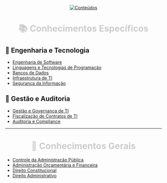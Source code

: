 <p align="center">
  <a href="https://thorello.github.io/conteudos-para-copiar.html">
    <img src="https://img.shields.io/badge/CONTEÚDOS-ACESSAR-333333?style=for-the-badge&logo=readme&logoColor=white" alt="Conteúdos">
  </a>
</p>

<h1 align="center" style="color:#CCCCCC;">📚 Conhecimentos Específicos</h1>

## 🔧 Engenharia e Tecnologia

- [Engenharia de Software](https://thorello.github.io/conhecimentos-especificos/engenharia-de-software/)
- [Linguagens e Tecnologias de Programação](https://thorello.github.io/conhecimentos-especificos/linguagens-e-tecnologias/)
- [Bancos de Dados](https://thorello.github.io/conhecimentos-especificos/bancos-de-dados/)
- [Infraestrutura de TI](https://thorello.github.io/conhecimentos-especificos/infraestrutura/)
- [Segurança da Informação](https://thorello.github.io/conhecimentos-especificos/seguranca-da-informacao/)

## 🏢 Gestão e Auditoria

- [Gestão e Governança de TI](https://thorello.github.io/conhecimentos-especificos/gestao-e-governanca/)
- [Fiscalização de Contratos de TI](https://thorello.github.io/conhecimentos-especificos/fiscalizacao-contratos/)
- [Auditoria e Compliance](https://thorello.github.io/conhecimentos-especificos/auditoria-compliance/)

---

<h1 align="center" style="color:#CCCCCC;">📖 Conhecimentos Gerais</h1>

- [Controle da Administração Pública](https://thorello.github.io/conhecimentos-gerais/controle-administracao/)
- [Administração Orçamentária e Financeira](https://thorello.github.io/conhecimentos-gerais/orcamentaria-financeira/)
- [Direito Constitucional](https://thorello.github.io/conhecimentos-gerais/direito-constitucional/)
- [Direito Administrativo](https://thorello.github.io/conhecimentos-gerais/direito-administrativo/)
